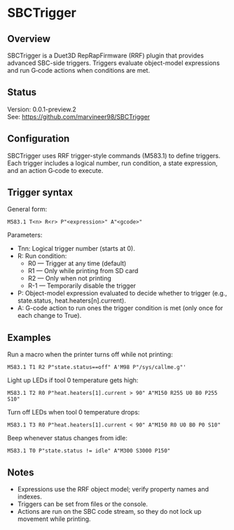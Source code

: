 # SBCTrigger
## Overview

SBCTrigger is a Duet3D RepRapFirmware (RRF) plugin that provides advanced SBC-side triggers. Triggers evaluate object-model expressions and run G‑code actions when conditions are met.

## Status

Version: 0.0.1-preview.2  
See: https://github.com/marvineer98/SBCTrigger

## Configuration

SBCTrigger uses RRF trigger-style commands (M583.1) to define triggers. Each trigger includes a logical number, run condition, a state expression, and an action G‑code to execute.

## Trigger syntax

General form:
```
M583.1 T<n> R<r> P"<expression>" A"<gcode>"
```

Parameters:
- Tnn: Logical trigger number (starts at 0).
- R: Run condition:
    - R0 — Trigger at any time (default)
    - R1 — Only while printing from SD card
    - R2 — Only when not printing
    - R-1 — Temporarily disable the trigger
- P: Object-model expression evaluated to decide whether to trigger (e.g., state.status, heat.heaters[n].current).
- A: G-code action to run ones the trigger condition is met (only once for each change to True).

## Examples

Run a macro when the printer turns off while not printing:
```
M583.1 T1 R2 P"state.status==off" A'M98 P"/sys/callme.g"'
```

Light up LEDs if tool 0 temperature gets high:
```
M583.1 T2 R0 P"heat.heaters[1].current > 90" A"M150 R255 U0 B0 P255 S10"
```

Turn off LEDs when tool 0 temperature drops:
```
M583.1 T3 R0 P"heat.heaters[1].current < 90" A"M150 R0 U0 B0 P0 S10"
```

Beep whenever status changes from idle:
```
M583.1 T0 P"state.status != idle" A"M300 S3000 P150"
```

## Notes

- Expressions use the RRF object model; verify property names and indexes.
- Triggers can be set from files or the console.
- Actions are run on the SBC code stream, so they do not lock up movement while printing.
